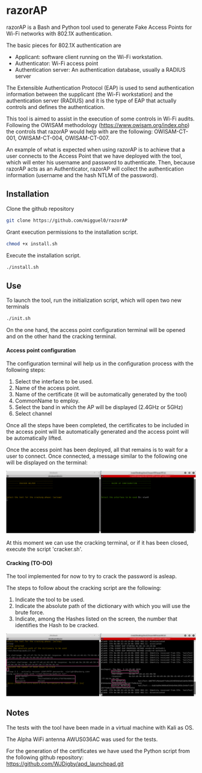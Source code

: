 # razorAP

razorAP is a Bash and Python tool used to generate Fake Access Points for Wi-Fi networks with 802.1X authentication. 

The basic pieces for 802.1X authentication are
- Applicant: software client running on the Wi-Fi workstation.
- Authenticator: Wi-Fi access point
- Authentication server: An authentication database, usually a RADIUS server

The Extensible Authentication Protocol (EAP) is used to send authentication information between the supplicant (the Wi-Fi workstation) and the authentication server (RADIUS) and it is the type of EAP that actually controls and defines the authentication.

This tool is aimed to assist in the execution of some controls in Wi-Fi audits. Following the OWISAM methodology (https://www.owisam.org/index.php) the controls that razorAP would help with are the following: OWISAM-CT-001, OWISAM-CT-004, OWISAM-CT-007.

An example of what is expected when using razorAP is to achieve that a user connects to the Access Point that we have deployed with the tool, which will enter his username and password to authenticate. Then, because razorAP acts as an Authenticator, razorAP will collect the authentication information (username and the hash NTLM of the password).


## Installation

Clone the github repository

```bash
git clone https://github.com/migguel0/razorAP
```

Grant execution permissions to the installation script.

```bash
chmod +x install.sh
```
Execute the installation script.

```bash
./install.sh
```


## Use

To launch the tool, run the initialization script, which will open two new terminals
```bash
./init.sh
```
On the one hand, the access point configuration terminal will be opened and on the other hand the cracking terminal.

#### Access point configuration
The configuration terminal will help us in the configuration process with the following steps:
1. Select the interface to be used.
2. Name of the access point.
3. Name of the certificate (it will be automatically generated by the tool)
4. CommonName to employ.
5. Select the band in which the AP will be displayed (2.4GHz or 5GHz)
6. Select channel

Once all the steps have been completed, the certificates to be included in the access point will be automatically generated and the access point will be automatically lifted.

Once the access point has been deployed, all that remains is to wait for a user to connect. Once connected, a message similar to the following one will be displayed on the terminal:

![Screenshot](razorAP_init.png)

At this moment we can use the cracking terminal, or if it has been closed, execute the script 'cracker.sh'.

#### Cracking (TO-DO)
The tool implemented for now to try to crack the password is asleap.

The steps to follow about the cracking script are the following:
1. Indicate the tool to be used.
2. Indicate the absolute path of the dictionary with which you will use the brute force.
3. Indicate, among the Hashes listed on the screen, the number that identifies the Hash to be cracked.

![Screenshot](CrackingExample.png)


## Notes

The tests with the tool have been made in a virtual machine with Kali as OS.

The Alpha WiFi antenna AWUS036AC was used for the tests.

For the generation of the certificates we have used the Python script from the following github repository: https://github.com/WJDigby/apd_launchpad.git
